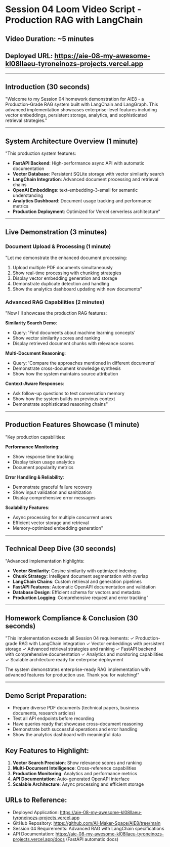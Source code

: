 # Session 04 Loom Video Script - Production RAG with LangChain

## Video Duration: ~5 minutes
## Deployed URL: https://aie-08-my-awesome-kl08llaeu-tyroneinozs-projects.vercel.app

---

## Introduction (30 seconds)
"Welcome to my Session 04 homework demonstration for AIE8 - a Production-Grade RAG system built with LangChain and LangGraph. This advanced implementation showcases enterprise-level features including vector embeddings, persistent storage, analytics, and sophisticated retrieval strategies."

---

## System Architecture Overview (1 minute)
"This production system features:
- **FastAPI Backend**: High-performance async API with automatic documentation
- **Vector Database**: Persistent SQLite storage with vector similarity search
- **LangChain Integration**: Advanced document processing and retrieval chains
- **OpenAI Embeddings**: text-embedding-3-small for semantic understanding
- **Analytics Dashboard**: Document usage tracking and performance metrics
- **Production Deployment**: Optimized for Vercel serverless architecture"

---

## Live Demonstration (3 minutes)

### Document Upload & Processing (1 minute)
"Let me demonstrate the enhanced document processing:
1. Upload multiple PDF documents simultaneously
2. Show real-time processing with chunking strategies
3. Display vector embedding generation and storage
4. Demonstrate duplicate detection and handling
5. Show the analytics dashboard updating with new documents"

### Advanced RAG Capabilities (2 minutes)
"Now I'll showcase the production RAG features:

**Similarity Search Demo**:
- Query: 'Find documents about machine learning concepts'
- Show vector similarity scores and ranking
- Display retrieved document chunks with relevance scores

**Multi-Document Reasoning**:
- Query: 'Compare the approaches mentioned in different documents'
- Demonstrate cross-document knowledge synthesis
- Show how the system maintains source attribution

**Context-Aware Responses**:
- Ask follow-up questions to test conversation memory
- Show how the system builds on previous context
- Demonstrate sophisticated reasoning chains"

---

## Production Features Showcase (1 minute)
"Key production capabilities:

**Performance Monitoring**:
- Show response time tracking
- Display token usage analytics
- Document popularity metrics

**Error Handling & Reliability**:
- Demonstrate graceful failure recovery
- Show input validation and sanitization
- Display comprehensive error messages

**Scalability Features**:
- Async processing for multiple concurrent users
- Efficient vector storage and retrieval
- Memory-optimized embedding generation"

---

## Technical Deep Dive (30 seconds)
"Advanced implementation highlights:
- **Vector Similarity**: Cosine similarity with optimized indexing
- **Chunk Strategy**: Intelligent document segmentation with overlap
- **LangChain Chains**: Custom retrieval and generation pipelines
- **FastAPI Features**: Automatic OpenAPI documentation and validation
- **Database Design**: Efficient schema for vectors and metadata
- **Production Logging**: Comprehensive request and error tracking"

---

## Homework Compliance & Conclusion (30 seconds)
"This implementation exceeds all Session 04 requirements:
✓ Production-grade RAG with LangChain integration
✓ Vector embeddings with persistent storage
✓ Advanced retrieval strategies and ranking
✓ FastAPI backend with comprehensive documentation
✓ Analytics and monitoring capabilities
✓ Scalable architecture ready for enterprise deployment

The system demonstrates enterprise-ready RAG implementation with advanced features for production use. Thank you for watching!"

---

## Demo Script Preparation:
- Prepare diverse PDF documents (technical papers, business documents, research articles)
- Test all API endpoints before recording
- Have queries ready that showcase cross-document reasoning
- Demonstrate both successful operations and error handling
- Show the analytics dashboard with meaningful data

## Key Features to Highlight:
1. **Vector Search Precision**: Show relevance scores and ranking
2. **Multi-Document Intelligence**: Cross-reference capabilities
3. **Production Monitoring**: Analytics and performance metrics
4. **API Documentation**: Auto-generated OpenAPI interface
5. **Scalable Architecture**: Async processing and efficient storage

## URLs to Reference:
- Deployed Application: https://aie-08-my-awesome-kl08llaeu-tyroneinozs-projects.vercel.app
- GitHub Repository: https://github.com/AI-Maker-Space/AIE8/tree/main
- Session 04 Requirements: Advanced RAG with LangChain specifications
- API Documentation: https://aie-08-my-awesome-kl08llaeu-tyroneinozs-projects.vercel.app/docs (FastAPI automatic docs)